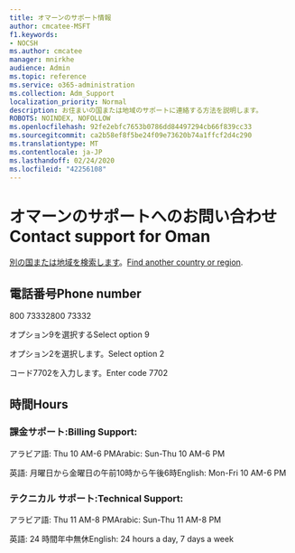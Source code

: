 ```yaml
---
title: オマーンのサポート情報
author: cmcatee-MSFT
f1.keywords:
- NOCSH
ms.author: cmcatee
manager: mnirkhe
audience: Admin
ms.topic: reference
ms.service: o365-administration
ms.collection: Adm_Support
localization_priority: Normal
description: お住まいの国または地域のサポートに連絡する方法を説明します。
ROBOTS: NOINDEX, NOFOLLOW
ms.openlocfilehash: 92fe2ebfc7653b0786dd84497294cb66f839cc33
ms.sourcegitcommit: ca2b58ef8f5be24f09e73620b74a1ffcf2d4c290
ms.translationtype: MT
ms.contentlocale: ja-JP
ms.lasthandoff: 02/24/2020
ms.locfileid: "42256108"
---
```

# <a name="contact-support-for-oman"></a><span data-ttu-id="0a854-103">オマーンのサポートへのお問い合わせ</span><span class="sxs-lookup"><span data-stu-id="0a854-103">Contact support for Oman</span></span>

<span data-ttu-id="0a854-104">[別の国または地域を検索します](../contact-support-for-business-products.md)。</span><span class="sxs-lookup"><span data-stu-id="0a854-104">[Find another country or region](../contact-support-for-business-products.md).</span></span>

## <a name="phone-number"></a><span data-ttu-id="0a854-105">電話番号</span><span class="sxs-lookup"><span data-stu-id="0a854-105">Phone number</span></span>
<span data-ttu-id="0a854-106">800 73332</span><span class="sxs-lookup"><span data-stu-id="0a854-106">800 73332</span></span>

<span data-ttu-id="0a854-107">オプション9を選択する</span><span class="sxs-lookup"><span data-stu-id="0a854-107">Select option 9</span></span>

<span data-ttu-id="0a854-108">オプション2を選択します。</span><span class="sxs-lookup"><span data-stu-id="0a854-108">Select option 2</span></span>

<span data-ttu-id="0a854-109">コード7702を入力します。</span><span class="sxs-lookup"><span data-stu-id="0a854-109">Enter code 7702</span></span>

## <a name="hours"></a><span data-ttu-id="0a854-110">時間</span><span class="sxs-lookup"><span data-stu-id="0a854-110">Hours</span></span>
### <a name="billing-support"></a><span data-ttu-id="0a854-111">課金サポート:</span><span class="sxs-lookup"><span data-stu-id="0a854-111">Billing Support:</span></span>

<span data-ttu-id="0a854-112">アラビア語: Thu 10 AM-6 PM</span><span class="sxs-lookup"><span data-stu-id="0a854-112">Arabic: Sun-Thu 10 AM-6 PM</span></span>

<span data-ttu-id="0a854-113">英語: 月曜日から金曜日の午前10時から午後6時</span><span class="sxs-lookup"><span data-stu-id="0a854-113">English: Mon-Fri 10 AM-6 PM</span></span>

### <a name="technical-support"></a><span data-ttu-id="0a854-114">テクニカル サポート:</span><span class="sxs-lookup"><span data-stu-id="0a854-114">Technical Support:</span></span>

<span data-ttu-id="0a854-115">アラビア語: Thu 11 AM-8 PM</span><span class="sxs-lookup"><span data-stu-id="0a854-115">Arabic: Sun-Thu 11 AM-8 PM</span></span>

<span data-ttu-id="0a854-116">英語: 24 時間年中無休</span><span class="sxs-lookup"><span data-stu-id="0a854-116">English: 24 hours a day, 7 days a week</span></span>